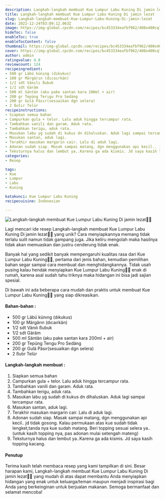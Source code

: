 ```yaml
---
description: Langkah-langkah membuat Kue Lumpur Labu Kuning Di jamin lezat"
title: Langkah-langkah membuat Kue Lumpur Labu Kuning Di jamin lezat
slug: Langkah-langkah-membuat-Kue-Lumpur-Labu-Kuning-Di-jamin-lezat
date: 2022-12-24T03:09:12.063Z
image: https://img-global.cpcdn.com/recipes/bc453334eafbf962/400x400cq70/photo.jpg
hideToc: false
enableToc: true
enableTocContent: false
thumbnail: https://img-global.cpcdn.com/recipes/bc453334eafbf962/400x400cq70/photo.jpg
cover: https://img-global.cpcdn.com/recipes/bc453334eafbf962/400x400cq70/photo.jpg
author: admin
ratingvalue: 4.8
reviewcount: 124
recipeingredient:
- 500 gr Läbü künıng (dıkukus)
- 100 gr Märgärın (dıcaırkän)
- 1/2 sdt Vänılı ßubuk
- 1/2 sdt Gäräm
- 500 ml Säntän (aku pake santan kara 200ml + air)
- 200 gr Tepüng Terıgu Pro Sedäng
- 200 gr Gulä Päsır(sesuaikan dgn selera)
- 2 ßutır Telür
recipeinstructions:
- Siapkan semua bahan
- Campurkan gula + telor. Lalu aduk hingga tercampur rata.
- Tambahkan vanili dan garam. Aduk rata.
- Tambahkan terigu, aduk rata.
- Masukan labu yg sudah di kukus dn dihaluskan. Aduk lagi sampai tercampur rata.
- Masukan santan, aduk lagi.
- Terakhir masukan margarin cair. Lalu di aduk lagi.
- Adonan sudah siap. Masak sampai matang, dgn menggunakan api kecil.. jd tidak gosong. Kalau permukaan atas kue sudah tidak lengket,tanda nya kue sudah matang. Beri topping sesuai selera ya.. (untuk kasih topping nya, pas adonan mulai setengah mateng)
- Teksturnya halus dan lembut ya..Karena ga ada kismis. Jd saya kasih topping kacang.
categories:
- Resep

tags:
- Kue
- Lumpur
- Labu
- Kuning

katakunci: Kue Lumpur Labu Kuning
recipecuisine: Indonesian

---
```


![Langkah-langkah membuat Kue Lumpur Labu Kuning Di jamin lezat👩‍🍳](https://img-global.cpcdn.com/recipes/bc453334eafbf962/400x400cq70/photo.jpg)

Lagi mencari ide resep Langkah-langkah membuat Kue Lumpur Labu Kuning Di jamin lezat👩‍🍳 yang unik? Cara menyiapkannya memang tidak terlalu sulit namun tidak gampang juga. Jika keliru mengolah maka hasilnya tidak akan memuaskan dan justru cenderung tidak enak.

Banyak hal yang sedikit banyak mempengaruhi kualitas rasa dari Kue Lumpur Labu Kuning👩‍🍳, pertama dari jenis bahan, kemudian pemilihan bahan segar sampai cara membuat dan menghidangkannya. Tidak usah pusing kalau hendak menyiapkan Kue Lumpur Labu Kuning👩‍🍳 enak di rumah, karena asal sudah tahu triknya maka hidangan ini bisa jadi sajian spesial.

Di bawah ini ada beberapa cara mudah dan praktis untuk membuat Kue Lumpur Labu Kuning👩‍🍳 yang siap dikreasikan.

<!--inarticleads1-->

#### Bahan-bahan :

- 500 gr Läbü künıng (dıkukus)
- 100 gr Märgärın (dıcaırkän)
- 1/2 sdt Vänılı ßubuk
- 1/2 sdt Gäräm
- 500 ml Säntän (aku pake santan kara 200ml + air)
- 200 gr Tepüng Terıgu Pro Sedäng
- 200 gr Gulä Päsır(sesuaikan dgn selera)
- 2 ßutır Telür

<!--inarticleads2-->

#### Langkah-langkah membuat :

1. Siapkan semua bahan
1. Campurkan gula + telor. Lalu aduk hingga tercampur rata.
1. Tambahkan vanili dan garam. Aduk rata.
1. Tambahkan terigu, aduk rata.
1. Masukan labu yg sudah di kukus dn dihaluskan. Aduk lagi sampai tercampur rata.
1. Masukan santan, aduk lagi.
1. Terakhir masukan margarin cair. Lalu di aduk lagi.
1. Adonan sudah siap. Masak sampai matang, dgn menggunakan api kecil.. jd tidak gosong. Kalau permukaan atas kue sudah tidak lengket,tanda nya kue sudah matang. Beri topping sesuai selera ya.. (untuk kasih topping nya, pas adonan mulai setengah mateng)
1. Teksturnya halus dan lembut ya..Karena ga ada kismis. Jd saya kasih topping kacang.

#### Penutup

Terima kasih telah membaca resep yang kami tampilkan di sini. Besar harapan kami, Langkah-langkah membuat Kue Lumpur Labu Kuning Di jamin lezat👩‍🍳 yang mudah di atas dapat membantu Anda menyiapkan hidangan yang enak untuk keluarga/teman maupun menjadi inspirasi bagi Anda yang berkeinginan untuk berjualan makanan. Semoga bermanfaat dan selamat mencoba!